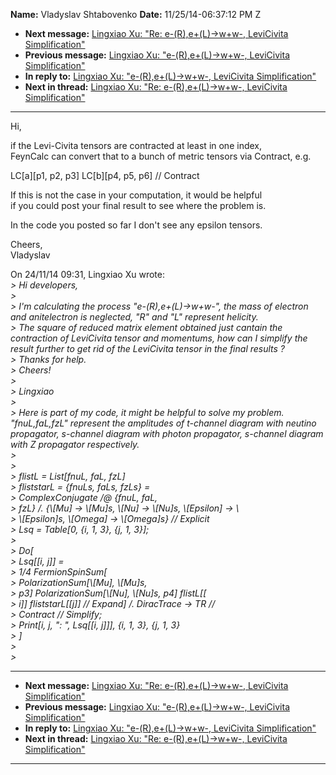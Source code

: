 **Name:** Vladyslav Shtabovenko
**Date:** 11/25/14-06:37:12 PM Z

  - **Next message:** [Lingxiao Xu: "Re: e-(R),e+(L)-\>w+w-, LeviCivita
    Simplification"](0809.html)
  - **Previous message:** [Lingxiao Xu: "e-(R),e+(L)-\>w+w-, LeviCivita
    Simplification"](0807.html)
  - **In reply to:** [Lingxiao Xu: "e-(R),e+(L)-\>w+w-, LeviCivita
    Simplification"](0807.html)
  - **Next in thread:** [Lingxiao Xu: "Re: e-(R),e+(L)-\>w+w-,
    LeviCivita Simplification"](0809.html)

-----

Hi,  

if the Levi-Civita tensors are contracted at least in one index,  
FeynCalc can convert that to a bunch of metric tensors via Contract,
e.g.  

LC[a][p1, p2, p3] LC[b][p4, p5, p6] //
Contract  

If this is not the case in your computation, it would be helpful  
if you could post your final result to see where the problem is.  

In the code you posted so far I don't see any epsilon tensors.  

Cheers,  
Vladyslav  

On 24/11/14 09:31, Lingxiao Xu wrote:  
*\> Hi developers,*  
*\>*  
*\> I'm calculating the process "e-(R),e+(L)-\>w+w-", the mass of
electron and anitelectron is neglected, "R" and "L" represent
helicity.*  
*\> The square of reduced matrix element obtained just cantain the
contraction of LeviCivita tensor and momentums, how can I simplify the
result further to get rid of the LeviCivita tensor in the final results
?*  
*\> Thanks for help.*  
*\> Cheers\!*  
*\>*  
*\> Lingxiao*  
*\>*  
*\> Here is part of my code, it might be helpful to solve my problem.
"fnuL,faL,fzL" represent the amplitudes of t-channel diagram with
neutino propagator, s-channel diagram with photon propagator, s-channel
diagram with Z propagator respectively.*  
*\>*  
*\>*  
*\> flistL = List[fnuL, faL, fzL]*  
*\> fliststarL = {fnuLs, faLs, fzLs} =*  
*\> ComplexConjugate /@ {fnuL, faL,*  
*\> fzL} /. {\\[Mu] -\> \\[Mu]s, \\[Nu] -\>
\\[Nu]s, \\[Epsilon] -\> \\*  
*\> \\[Epsilon]s, \\[Omega] -\> \\[Omega]s} //
Explicit*  
*\> Lsq = Table[0, {i, 1, 3}, {j, 1, 3}];*  
*\>*  
*\> Do[*  
*\> Lsq[[i, j]] =*  
*\> 1/4 FermionSpinSum[*  
*\> PolarizationSum[\\[Mu], \\[Mu]s,*  
*\> p3] PolarizationSum[\\[Nu], \\[Nu]s, p4]
flistL[[*  
*\> i]] fliststarL[[j]] // Expand] /.
DiracTrace -\> TR //*  
*\> Contract // Simplify;*  
*\> Print[i, j, ": ", Lsq[[i, j]]], {i, 1, 3},
{j, 1, 3}*  
*\> ]*  
*\>*  
*\>*  

-----

  - **Next message:** [Lingxiao Xu: "Re: e-(R),e+(L)-\>w+w-, LeviCivita
    Simplification"](0809.html)
  - **Previous message:** [Lingxiao Xu: "e-(R),e+(L)-\>w+w-, LeviCivita
    Simplification"](0807.html)
  - **In reply to:** [Lingxiao Xu: "e-(R),e+(L)-\>w+w-, LeviCivita
    Simplification"](0807.html)
  - **Next in thread:** [Lingxiao Xu: "Re: e-(R),e+(L)-\>w+w-,
    LeviCivita Simplification"](0809.html)

-----


